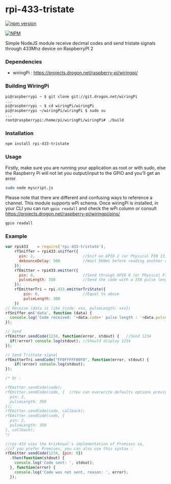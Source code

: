 # rpi-433-tristate
[![npm version](https://badge.fury.io/js/rpi-433-tristate.svg)](http://badge.fury.io/js/rpi-433-tristate)

[![NPM](https://nodei.co/npm/rpi-433-tristate.png?downloads=true)](https://nodei.co/npm/rpi-433-tristate/)

Simple NodeJS module receive decimal codes and send tristate signals through 433Mhz device on RaspberryPI 2

### Dependencies
* wiringPi : https://projects.drogon.net/raspberry-pi/wiringpi/

### Building WiringPi
```bash
pi@raspberrypi ~ $ git clone git://git.drogon.net/wiringPi
...
pi@raspberrypi ~ $ cd wiringPi/wiringPi
pi@raspberrypi ~/wiringPi/wiringPi $ sudo su
...
root@raspberrypi:/home/pi/wiringPi/wiringPi# ./build
```

### Installation

```bash
npm install rpi-433-tristate
```

### Usage
Firstly, make sure you are running your application as root or with sudo, else the Raspberry Pi will not let you output/input to the GPIO and you'll get an error.
```bash
sudo node myscript.js
```

Please note that there are different and confusing ways to reference a channel. This module supports wPi schema. Once wiringPi is installed, in your CLI you can run `gpio readall` and check the wPi column or consult https://projects.drogon.net/raspberry-pi/wiringpi/pins/

```bash
gpio readall
```


### Example

```js
var rpi433    = require('rpi-433-tristate'),
    rfSniffer = rpi433.sniffer({
      pin: 2,                     //Snif on GPIO 2 (or Physical PIN 13)
      debounceDelay: 500          //Wait 500ms before reading another code
    });
    rfEmitter = rpi433.emitter({
      pin: 0,                     //Send through GPIO 0 (or Physical PIN 11)
      pulseLength: 350            //Send the code with a 350 pulse length
    });
    rfEmitterTri = rpi.433.emitterTriState({
        pin: 0,                   //Equal to above
        pulseLength: 300
    })
// Receive (data is like {code: xxx, pulseLength: xxx})
rfSniffer.on('data', function (data) {
  console.log('Code received: '+data.code+' pulse length : '+data.pulseLength);
});

// Send
rfEmitter.sendCode(1234, function(error, stdout) {   //Send 1234
  if(!error) console.log(stdout); //Should display 1234
});

// Send TriState signal
rfEmitterTri.sendCode("FF0FFFFF00F0", function(error, stdout) {
    if(!error) console.log(stdout);
});

/* Or :

rfEmitter.sendCode(code);
rfEmitter.sendCode(code, {  //You can overwrite defaults options previously set (only for this sent)
  pin: 2,
  pulseLength: 350
});
rfEmitter.sendCode(code, callback);
rfEmitter.sendCode(code, {
  pin: 2,
  pulseLength: 350
}, callback);
*/

//rpi-433 uses the kriskowal's implementation of Promises so,
//if you prefer Promises, you can also use this syntax :
rfEmitter.sendCode(1234, {pin: 0})
  .then(function(stdout) {
    console.log('Code sent: ', stdout);
  }, function(error) {
    console.log('Code was not sent, reason: ', error);
  });
```
